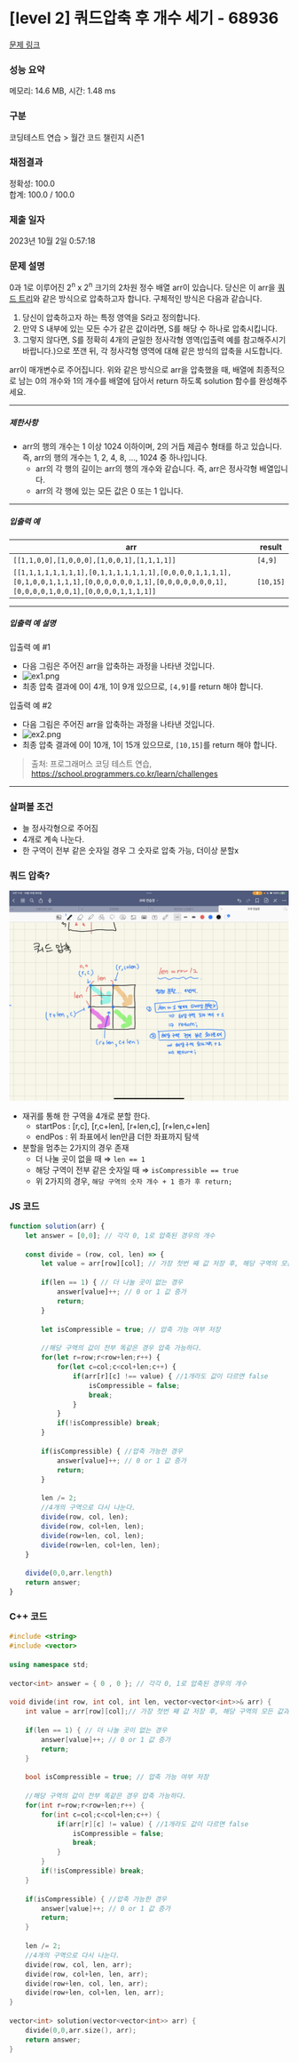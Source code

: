 # [level 2] 쿼드압축 후 개수 세기 - 68936 

[문제 링크](https://school.programmers.co.kr/learn/courses/30/lessons/68936?language=cpp) 

### 성능 요약

메모리: 14.6 MB, 시간: 1.48 ms

### 구분

코딩테스트 연습 > 월간 코드 챌린지 시즌1

### 채점결과

정확성: 100.0<br/>합계: 100.0 / 100.0

### 제출 일자

2023년 10월 2일 0:57:18

### 문제 설명

<p>0과 1로 이루어진 2<sup>n</sup> x 2<sup>n</sup> 크기의 2차원 정수 배열 arr이 있습니다. 당신은 이 arr을 <a href="https://en.wikipedia.org/wiki/Quadtree" target="_blank" rel="noopener">쿼드 트리</a>와 같은 방식으로 압축하고자 합니다. 구체적인 방식은 다음과 같습니다.</p>

<ol>
<li>당신이 압축하고자 하는 특정 영역을 S라고 정의합니다.</li>
<li>만약 S 내부에 있는 모든 수가 같은 값이라면, S를 해당 수 하나로 압축시킵니다.</li>
<li>그렇지 않다면, S를 정확히 4개의 균일한 정사각형 영역(입출력 예를 참고해주시기 바랍니다.)으로 쪼갠 뒤, 각 정사각형 영역에 대해 같은 방식의 압축을 시도합니다.</li>
</ol>

<p>arr이 매개변수로 주어집니다. 위와 같은 방식으로 arr을 압축했을 때, 배열에 최종적으로 남는 0의 개수와 1의 개수를 배열에 담아서 return 하도록 solution 함수를 완성해주세요.</p>

<hr>

<h5>제한사항</h5>

<ul>
<li>arr의 행의 개수는 1 이상 1024 이하이며, 2의 거듭 제곱수 형태를 하고 있습니다. 즉, arr의 행의 개수는 1, 2, 4, 8, ..., 1024 중 하나입니다.

<ul>
<li>arr의 각 행의 길이는 arr의 행의 개수와 같습니다. 즉, arr은 정사각형 배열입니다.</li>
<li>arr의 각 행에 있는 모든 값은 0 또는 1 입니다.</li>
</ul></li>
</ul>

<hr>

<h5>입출력 예</h5>
<table class="table">
        <thead><tr>
<th>arr</th>
<th>result</th>
</tr>
</thead>
        <tbody><tr>
<td><code>[[1,1,0,0],[1,0,0,0],[1,0,0,1],[1,1,1,1]]</code></td>
<td><code>[4,9]</code></td>
</tr>
<tr>
<td><code>[[1,1,1,1,1,1,1,1],[0,1,1,1,1,1,1,1],[0,0,0,0,1,1,1,1],[0,1,0,0,1,1,1,1],[0,0,0,0,0,0,1,1],[0,0,0,0,0,0,0,1],[0,0,0,0,1,0,0,1],[0,0,0,0,1,1,1,1]]</code></td>
<td><code>[10,15]</code></td>
</tr>
</tbody>
      </table>
<hr>

<h5>입출력 예 설명</h5>

<p>입출력 예 #1</p>

<ul>
<li>다음 그림은 주어진 arr을 압축하는 과정을 나타낸 것입니다.</li>
<li><img src="https://grepp-programmers.s3.ap-northeast-2.amazonaws.com/files/production/d6900862-8be4-4610-aaef-bc8efd5650cf/ex1.png" title="" alt="ex1.png"></li>
<li>최종 압축 결과에 0이 4개, 1이 9개 있으므로, <code>[4,9]</code>를 return 해야 합니다.</li>
</ul>

<p>입출력 예 #2</p>

<ul>
<li>다음 그림은 주어진 arr을 압축하는 과정을 나타낸 것입니다.</li>
<li><img src="https://grepp-programmers.s3.ap-northeast-2.amazonaws.com/files/production/952a05b7-5157-4211-82d9-02845c187e13/ex2.png" title="" alt="ex2.png"></li>
<li>최종 압축 결과에 0이 10개, 1이 15개 있으므로, <code>[10,15]</code>를 return 해야 합니다.</li>
</ul>


> 출처: 프로그래머스 코딩 테스트 연습, https://school.programmers.co.kr/learn/challenges


---


### 살펴볼 조건

- 늘 정사각형으로 주어짐
- 4개로 계속 나눈다.
- 한 구역이 전부 같은 숫자일 경우 그 숫자로 압축 가능, 더이상 분할x


### 쿼드 압축?

![result1](images/쿼드압축1.png)

- 재귀를 통해 한 구역을 4개로 분할 한다.
    - startPos : [r,c], [r,c+len], [r+len,c], [r+len,c+len]
    - endPos : 위 좌표에서 len만큼 더한 좌표까지 탐색
- 분할을 멈추는 2가지의 경우 존재
    - 더 나눌 곳이 없을 때 ⇒ `len == 1`
    - 해당 구역이 전부 같은 숫자일 때 ⇒ `isCompressible == true`
    - 위 2가지의 경우, `해당 구역의 숫자 개수 + 1 증가 후 return;`


### JS 코드

```jsx
function solution(arr) {   
    let answer = [0,0]; // 각각 0, 1로 압축된 경우의 개수
    
    const divide = (row, col, len) => {
        let value = arr[row][col]; // 가장 첫번 째 값 저장 후, 해당 구역의 모든 값과 비교
        
        if(len == 1) { // 더 나눌 곳이 없는 경우
            answer[value]++; // 0 or 1 값 증가
            return;
        }
        
        let isCompressible = true; // 압축 가능 여부 저장
    
        //해당 구역의 값이 전부 똑같은 경우 압축 가능하다.
        for(let r=row;r<row+len;r++) {
            for(let c=col;c<col+len;c++) {
                if(arr[r][c] !== value) { //1개라도 값이 다르면 false
                    isCompressible = false;
                    break;
                }
            }
            if(!isCompressible) break;
        }

        if(isCompressible) { //압축 가능한 경우
            answer[value]++; // 0 or 1 값 증가
            return;
        }

        len /= 2; 
        //4개의 구역으로 다시 나눈다.
        divide(row, col, len);
        divide(row, col+len, len);
        divide(row+len, col, len);
        divide(row+len, col+len, len);
    }
     
    divide(0,0,arr.length)
    return answer;
}
```


### C++ 코드

```cpp
#include <string>
#include <vector>

using namespace std;

vector<int> answer = { 0 , 0 }; // 각각 0, 1로 압축된 경우의 개수

void divide(int row, int col, int len, vector<vector<int>>& arr) {
    int value = arr[row][col];// 가장 첫번 째 값 저장 후, 해당 구역의 모든 값과 비교
    
    if(len == 1) { // 더 나눌 곳이 없는 경우
        answer[value]++; // 0 or 1 값 증가
        return;
    }
    
    bool isCompressible = true; // 압축 가능 여부 저장
    
    //해당 구역의 값이 전부 똑같은 경우 압축 가능하다.
    for(int r=row;r<row+len;r++) {
        for(int c=col;c<col+len;c++) {
            if(arr[r][c] != value) { //1개라도 값이 다르면 false
                isCompressible = false;
                break;
            }
        }
        if(!isCompressible) break;
    }
    
    if(isCompressible) { //압축 가능한 경우
        answer[value]++; // 0 or 1 값 증가
        return;
    }
    
    len /= 2;
    //4개의 구역으로 다시 나눈다.
    divide(row, col, len, arr);
    divide(row, col+len, len, arr);
    divide(row+len, col, len, arr);
    divide(row+len, col+len, len, arr);
}

vector<int> solution(vector<vector<int>> arr) {   
    divide(0,0,arr.size(), arr);
    return answer;
}
```
